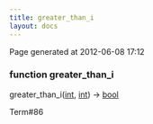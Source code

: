 ```yaml
---
title: greater_than_i
layout: docs
---
```


<div class="bottom_right_note">Page generated at 2012-06-08 17:12</div>
<h3><span class="minor">function</span> greater_than_i</h3>

greater_than_i(<a href="/docs/int.html">int</a>, <a href="/docs/int.html">int</a>) -> <a href="/docs/bool.html">bool</a>
<p></p>

<p><span class="extra_minor">Term#86</span></p>
